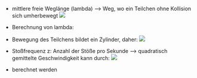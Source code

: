 - mittlere freie Weglänge (lambda)
--> Weg, wo ein Teilchen ohne Kollision sich umherbewegt 
![](Pasted%20image%2020240419172901.png)


- Berechnung von lambda:
- Bewegung des Teilchens bildet ein Zylinder, daher:
![](Pasted%20image%2020240419173052.png)


- Stoßfrequenz z: Anzahl der Stöße pro Sekunde 
--> quadratisch gemittelte Geschwindigkeit kann durch:
![](Pasted%20image%2020240419174244.png)
- berechnet werden 